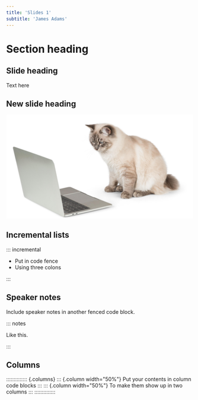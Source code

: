 ```yaml
---
title: 'Slides 1'
subtitle: 'James Adams'
---
```


# Section heading

## Slide heading

Text here

## New slide heading

![](imgs/cat.png)

## Incremental lists

::: incremental

- Put in code fence
- Using three colons

:::

## Speaker notes

Include speaker notes in another fenced code block.

::: notes

Like this.

:::

## Columns

:::::::::::::: {.columns}
::: {.column width="50%"}
Put your contents in column code blocks
:::
::: {.column width="50%"}
To make them show up in two columns
:::
::::::::::::::
